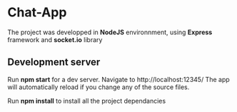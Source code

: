 # <h1>Chat-App</h1>

The project was developped in **NodeJS** environnment, using **Express** framework and **socket.io** library

<h2>Development server</h2>

Run **npm start** for a dev server. Navigate to http://localhost:12345/ The app will automatically reload if you change any of the source files.

Run **npm install** to install all the project dependancies

